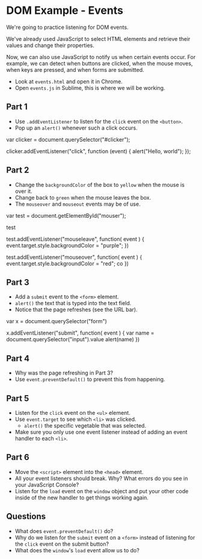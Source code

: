 # DOM Example - Events

We're going to practice listening for DOM events.

We've already used JavaScript to select HTML elements and retrieve
their values and change their properties.

Now, we can also use JavaScript to notify us when certain events
occur. For example, we can detect when buttons are clicked, when the
mouse moves, when keys are pressed, and when forms are submitted.

- Look at `events.html` and open it in Chrome.
- Open `events.js` in Sublime, this is where we will be working.

## Part 1

- Use `.addEventListener` to listen for the `click` event on the
`<button>`.
- Pop up an `alert()` whenever such a click occurs.

var clicker = document.querySelector("#clicker");

clicker.addEventListener("click", function (event) {
  alert("Hello, world");
});


## Part 2

- Change the `backgroundColor` of the box to `yellow` when the mouse
  is over it.
- Change back to `green` when the mouse leaves the box.
- The `mouseover` and `mouseout` events may be of use.

var test = document.getElementById("mouser");

test

test.addEventListener("mouseleave", function( event ) {
	event.target.style.backgroundColor = "purple";
})

test.addEventListener("mouseover", function( event ) {
	event.target.style.backgroundColor = "red";
	co
})



## Part 3

- Add a `submit` event to the `<form>` element.
- `alert()` the text that is typed into the text field.
- Notice that the page refreshes (see the URL bar).

var x = document.querySelector("form")

x.addEventListener("submit", function( event ) {
	var name = document.querySelector("input").value
	alert(name)
})






## Part 4

- Why was the page refreshing in Part 3?
- Use `event.preventDefault()` to prevent this from happening.



## Part 5

- Listen for the `click` event on the `<ul>` element.
- Use `event.target` to see which `<li>` was clicked.
    - `alert()` the specific vegetable that was selected.
- Make sure you only use one event listener instead of adding an event
  handler to each `<li>`.

  

## Part 6

- Move the `<script>` element into the `<head>` element.
- All your event listeners should break.  Why? What errors do you see
  in your JavaScript Console?
- Listen for the `load` event on the `window` object and put your
  other code inside of the new handler to get things working again.

## Questions

- What does `event.preventDefault()` do?
- Why do we listen for the `submit` event on a `<form>` instead of
  listening for the `click` event on the submit button?
- What does the `window`'s `load` event allow us to do?
